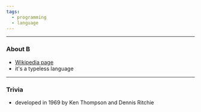 ```yaml
---
tags:
  - programming
  - language
---
```

---

### About B

- [Wikipedia page](https://en.m.wikipedia.org/wiki/B_(programming_language))
- it's a typeless language

---

### Trivia

- developed in 1969 by Ken Thompson and Dennis Ritchie